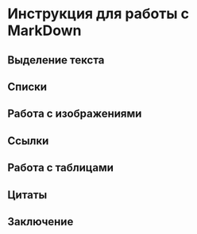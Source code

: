 # Инструкция для работы с MarkDown

## Выделение текста

## Списки

## Работа с изображениями

## Ссылки

## Работа с таблицами

## Цитаты 

## Заключение 